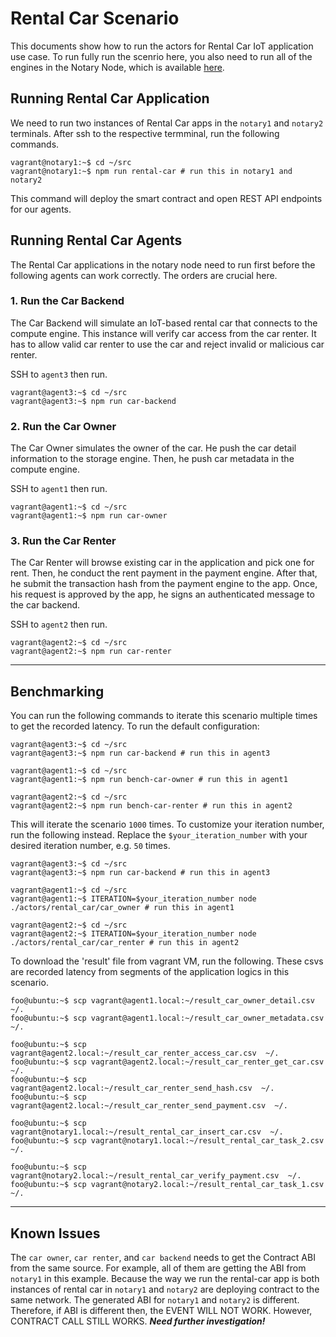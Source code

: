 # Rental Car Scenario #

This documents show how to run the actors for Rental Car IoT application use case.
To run fully run the scenrio here, you also need to run all of the engines in the Notary Node, which is available [here](https://github.com/mrkazawa/notary_node).

## Running Rental Car Application ##

We need to run two instances of Rental Car apps in the `notary1` and `notary2` terminals.
After ssh to the respective termminal, run the following commands.

```console
vagrant@notary1:~$ cd ~/src
vagrant@notary1:~$ npm run rental-car # run this in notary1 and notary2
```

This command will deploy the smart contract and open REST API endpoints for our agents.

## Running Rental Car Agents ##

The Rental Car applications in the notary node need to run first before the following agents can work correctly.
The orders are crucial here.

### 1. Run the Car Backend ###

The Car Backend will simulate an IoT-based rental car that connects to the compute engine.
This instance will verify car access from the car renter.
It has to allow valid car renter to use the car and reject invalid or malicious car renter.

SSH to `agent3` then run.

```console
vagrant@agent3:~$ cd ~/src
vagrant@agent3:~$ npm run car-backend
```

### 2. Run the Car Owner ###

The Car Owner simulates the owner of the car.
He push the car detail information to the storage engine.
Then, he push car metadata in the compute engine.

SSH to `agent1` then run.

```console
vagrant@agent1:~$ cd ~/src
vagrant@agent1:~$ npm run car-owner
```

### 3. Run the Car Renter ###

The Car Renter will browse existing car in the application and pick one for rent.
Then, he conduct the rent payment in the payment engine.
After that, he submit the transaction hash from the payment engine to the app.
Once, his request is approved by the app, he signs an authenticated message to the car backend.

SSH to `agent2` then run.

```console
vagrant@agent2:~$ cd ~/src
vagrant@agent2:~$ npm run car-renter
```

- - - -

## Benchmarking ##

You can run the following commands to iterate this scenario multiple times to get the recorded latency.
To run the default configuration:

```console
vagrant@agent3:~$ cd ~/src
vagrant@agent3:~$ npm run car-backend # run this in agent3

vagrant@agent1:~$ cd ~/src 
vagrant@agent1:~$ npm run bench-car-owner # run this in agent1

vagrant@agent2:~$ cd ~/src 
vagrant@agent2:~$ npm run bench-car-renter # run this in agent2
```

This will iterate the scenario `1000` times.
To customize your iteration number, run the following instead.
Replace the `$your_iteration_number` with your desired iteration number, e.g. `50` times.

```console
vagrant@agent3:~$ cd ~/src
vagrant@agent3:~$ npm run car-backend # run this in agent3

vagrant@agent1:~$ cd ~/src
vagrant@agent1:~$ ITERATION=$your_iteration_number node ./actors/rental_car/car_owner # run this in agent1

vagrant@agent2:~$ cd ~/src
vagrant@agent2:~$ ITERATION=$your_iteration_number node ./actors/rental_car/car_renter # run this in agent2
```

To download the 'result' file from vagrant VM, run the following.
These csvs are recorded latency from segments of the application logics in this scenario.

```console
foo@ubuntu:~$ scp vagrant@agent1.local:~/result_car_owner_detail.csv ~/.
foo@ubuntu:~$ scp vagrant@agent1.local:~/result_car_owner_metadata.csv ~/.

foo@ubuntu:~$ scp vagrant@agent2.local:~/result_car_renter_access_car.csv  ~/.
foo@ubuntu:~$ scp vagrant@agent2.local:~/result_car_renter_get_car.csv  ~/.
foo@ubuntu:~$ scp vagrant@agent2.local:~/result_car_renter_send_hash.csv  ~/.
foo@ubuntu:~$ scp vagrant@agent2.local:~/result_car_renter_send_payment.csv  ~/.

foo@ubuntu:~$ scp vagrant@notary1.local:~/result_rental_car_insert_car.csv  ~/.
foo@ubuntu:~$ scp vagrant@notary1.local:~/result_rental_car_task_2.csv  ~/.

foo@ubuntu:~$ scp vagrant@notary2.local:~/result_rental_car_verify_payment.csv  ~/.
foo@ubuntu:~$ scp vagrant@notary2.local:~/result_rental_car_task_1.csv ~/.
```

- - - -

## Known Issues ##

The `car owner`, `car renter`, and `car backend` needs to get the Contract ABI from the same source.
For example, all of them are getting the ABI from `notary1` in this example.
Because the way we run the rental-car app is both instances of rental car in `notary1` and `notary2` are deploying contract to the same network.
The generated ABI for `notary1` and `notary2` is different.
Therefore, if ABI is different then, the EVENT WILL NOT WORK. However, CONTRACT CALL STILL WORKS.
***Need further investigation!***
